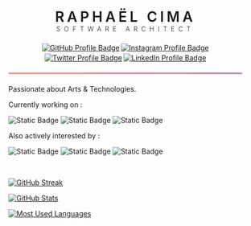 <style>
.intro-container {
    justify-content: center;
    flex-direction: column;
    align-items: center;
    min-width: 200px;
    max-width: 465px;
    display: flex;
    /* padding: 0.5em 0 0 0; */
    gap: 1.5em;
}
.title-container {
    justify-content: center;
    flex-direction: column;
    align-items: center;
    width: 100%;
    display: flex;
}
.img-container {
    justify-content: center;
    flex-wrap: wrap;
    display: flex;
    width: 100%;
    gap: 0.2em;
}
.title {
    letter-spacing: 0.2em;
    text-align: center;
    font-weight: 600;
    font-size: 2em;
}
.subtitle {
    letter-spacing: 0.58em;
    text-align: center;
    font-weight: 300;
    font-size: 0.9em;
}
.separator {
    background: linear-gradient(30deg, #E96443AA, #904E95AA);
    border-radius: 20px;
    max-width: 465px;
    margin: 1.5em 0;
    height: 3px;
    width: 100%;
}
</style>
<div class="intro-container">
    <div class="title-container">
        <div class="title">
            RAPHAËL CIMA
        </div>
        <div class="subtitle">
            SOFTWARE ARCHITECT
        </div>
    </div>
    <div class="img-container">
        <a               
            href="https://github.com/AtlasRW"
            target="_blank"
        >
            <img
                src="https://img.shields.io/badge/AtlasRW-%23333333AA?style=flat&logo=github&logoColor=FFFFFF"
                alt="GitHub Profile Badge"
            >
        </a>
        <a               
            href="https://www.instagram.com/rw_atlas"
            target="_blank"
        >
            <img
                src="https://img.shields.io/badge/rw__atlas-%23F56040AA?style=flat&logo=instagram&logoColor=FFFFFF"
                alt="Instagram Profile Badge"
            >
        </a>
        <a               
            href="https://twitter.com/rw_atlas"
            target="_blank"
        >
            <img
                src="https://img.shields.io/badge/@rw__atlas-%231DA1F2AA?style=flat&logo=twitter&logoColor=FFFFFF"
                alt="Twitter Profile Badge"
            >
        </a>
        <a               
            href="https://www.linkedin.com/in/atlasrw"
            target="_blank"
        >
            <img
                src="https://img.shields.io/badge/atlasrw-%230077B5AA?style=flat&logo=linkedin&logoColor=FFFFFF"
                alt="LinkedIn Profile Badge"
            >
        </a>
    </div>
</div>

<div class="separator"></div>

Passionate about Arts & Technologies.

<!-- <div class="separator"></div> -->

Currently working on :

![Static Badge](https://img.shields.io/badge/%F0%9F%8C%8D-Web-666?style=flat&labelColor=666)
![Static Badge](https://img.shields.io/badge/%E2%98%81%EF%B8%8F-Cloud-666?style=flat&labelColor=666)
![Static Badge](https://img.shields.io/badge/%F0%9F%94%97-Blockchain-666?style=flat&labelColor=666)

<!-- 🌍 Web | ☁️ Cloud | 🔗 Blockchain -->

<!-- <div class="separator"></div> -->

Also actively interested by :

![Static Badge](https://img.shields.io/badge/%F0%9F%93%9D-Systems-666?style=flat&labelColor=666)
![Static Badge](https://img.shields.io/badge/%F0%9F%94%92-Cybersecurity-666?style=flat&labelColor=666)
![Static Badge](https://img.shields.io/badge/%F0%9F%94%A8-Apple%20Platforms-666?style=flat&labelColor=666)

<!-- 📝 Systems | 🔒 Cybersecurity | 🔨 Apple Platforms -->

<!-- <div class="separator"></div> -->

<br>

[![GitHub Streak](https://github-readme-streak-stats.herokuapp.com/?user=atlasrw&theme=dark&hide_border=true&mode=weekly&card_width=465&date_format=&date_format=M%5B%20Y%5D&background=30%2CE96443AA%2C904E95AA&dates=EBEBEBB2&currStreakLabel=FFFFFF&fire=EBEBEB49&ring=EBEBEB49)](https://github.com/AtlasRW)

[![GitHub Stats](https://github-readme-stats.vercel.app/api/?username=atlasrw&theme=dark&hide_border=true&show_icons=true&cache_seconds=86400&show=reviews,discussions_started,discussions_answered,prs_merged,prs_merged_percentage&hide=stars&include_all_commits=true&hide_title=true&bg_color=30,E96443AA,904E95AA&title_color=fff&text_color=fff&icon_color=fff)](https://github.com/AtlasRW)

[![Most Used Languages](https://github-readme-stats.vercel.app/api/top-langs/?username=atlasrw&theme=dark&hide_border=true&layout=compact&card_width=465&bg_color=30,E96443AA,904E95AA&title_color=fff&text_color=fff&icon_color=fff)](https://github.com/AtlasRW)

<!--
**AtlasRW/AtlasRW** is a ✨ _special_ ✨ repository because its `README.md` (this file) appears on your GitHub profile.

Here are some ideas to get you started:

- 🔭 I’m currently working on ...
- 🌱 I’m currently learning ...
- 👯 I’m looking to collaborate on ...
- 🤔 I’m looking for help with ...
- 💬 Ask me about ...
- 📫 How to reach me: ...
- 😄 Pronouns: ...
- ⚡ Fun fact: ...
-->
